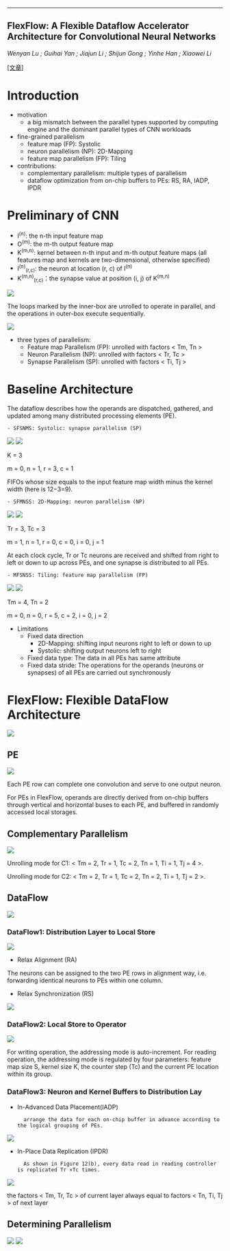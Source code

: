 -----
FlexFlow: A Flexible Dataflow Accelerator Architecture for Convolutional Neural Networks
-----
*Wenyan Lu ; Guihai Yan ; Jiajun Li ; Shijun Gong ; Yinhe Han ; Xiaowei Li*

[[文章]](https://ieeexplore.ieee.org/abstract/document/7920855/)
# Introduction
- motivation
    - a big mismatch between the parallel types supported by computing engine and the dominant parallel types of CNN workloads
- fine-grained parallelism
  - feature map (FP): Systolic
  - neuron parallelism (NP): 2D-Mapping
  - feature map parallelism (FP): Tiling
- contributions:
  - complementary parallelism: multiple types of parallelism
  - dataflow optimization from on-chip buffers to PEs: RS, RA, IADP, IPDR
  
# Preliminary of CNN
- I<sup>(n)</sup>: the n-th input feature map
- O<sup>(m)</sup>: the m-th output feature map
- K<sup>(m,n)</sup>: kernel between n-th input and m-th output feature maps (all features map and kernels are two-dimensional, otherwise specified)
- I<sup>(n)</sup><sub>(r,c)</sub>: the neuron at location (r, c) of I<sup>(n)</sup>
- K<sup>(m,n)</sup><sub>(r,c)</sub>：the synapse value at position (i, j) of K<sup>(m,n)</sup>

![](https://github.com/PGTKi/ReferencePapersCollecting/blob/master/StudyNotes/xs/pictures/FlexFlow%20CONV%20Operation.PNG)

The loops marked by the inner-box are unrolled to operate in parallel, and the operations in outer-box execute sequentially.

![](https://github.com/PGTKi/ReferencePapersCollecting/blob/master/StudyNotes/xs/pictures/FlexFlow%20Unrolling.PNG)

- three types of parallelism: 
    - Feature map Parallelism (FP): unrolled with factors < Tm, Tn >
    - Neuron Parallelism (NP): unrolled with factors < Tr, Tc >
    - Synapse Parallelism (SP): unrolled with factors < Ti, Tj >
    
# Baseline Architecture

The dataflow describes how the operands are dispatched, gathered, and updated among many distributed processing elements (PE).
    
    - SFSNMS: Systolic: synapse parallelism (SP)
    
![](https://github.com/PGTKi/ReferencePapersCollecting/blob/master/StudyNotes/xs/pictures/FlexFlow%20unrolling%20SFSNMS.PNG)
![](https://github.com/PGTKi/ReferencePapersCollecting/blob/master/StudyNotes/xs/pictures/FlexFlow%20snapshot%20SFSNMS.PNG)

K = 3

m = 0, n = 1, r = 3, c = 1

FIFOs whose size equals to the input feature map width minus the kernel width (here is 12−3=9). 
 
    - SFMNSS: 2D-Mapping: neuron parallelism (NP)
    
![](https://github.com/PGTKi/ReferencePapersCollecting/blob/master/StudyNotes/xs/pictures/FlexFlow%20unrolling%20SFMNSS.PNG)
![](https://github.com/PGTKi/ReferencePapersCollecting/blob/master/StudyNotes/xs/pictures/FlexFlow%20snapshot%20SFMNSS.PNG)

Tr = 3, Tc = 3

m = 1, n = 1, r = 0, c = 0, i = 0, j = 1

At each clock cycle, Tr or Tc neurons are received and shifted from right to left or down to up across PEs, and one synapse is distributed to all PEs.

    - MFSNSS: Tiling: feature map parallelism (FP)

![](https://github.com/PGTKi/ReferencePapersCollecting/blob/master/StudyNotes/xs/pictures/FlexFlow%20unrolling%20MFSNSS.PNG)
![](https://github.com/PGTKi/ReferencePapersCollecting/blob/master/StudyNotes/xs/pictures/FlexFlow%20snapshot%20MFSNSS.PNG)

Tm = 4, Tn = 2

m = 0, n = 0, r = 5, c = 2, i = 0, j = 2

- Limitations
    - Fixed data direction
        - 2D-Mapping: shifting input neurons right to left or down to up 
        - Systolic: shifting output neurons left to right
    - Fixed data type: The data in all PEs has same attribute
    - Fixed data stride: The operations for the operands (neurons or synapses) of all PEs are carried out synchronously
# FlexFlow: Flexible DataFlow Architecture
![](https://github.com/PGTKi/ReferencePapersCollecting/blob/master/StudyNotes/xs/pictures/FlexFlow%20Architecture.PNG)
## PE 
![](https://github.com/PGTKi/ReferencePapersCollecting/blob/master/StudyNotes/xs/pictures/FlexFlow%20PE.PNG)

Each PE row can complete one convolution and serve to one output neuron. 

For PEs in FlexFlow, operands are directly derived from on-chip buffers through vertical and horizontal buses to each PE, and
buffered in randomly accessed local storages.

## Complementary Parallelism
![](https://github.com/PGTKi/ReferencePapersCollecting/blob/master/StudyNotes/xs/pictures/FlexFlow%20data%20mapping.PNG)

Unrolling mode for C1: < Tm = 2, Tr = 1, Tc = 2, Tn = 1, Ti = 1, Tj = 4 >.

Unrolling mode for C2: < Tm = 2, Tr = 1, Tc = 2, Tn = 2, Ti = 1, Tj = 2 >.

## DataFlow
![](https://github.com/PGTKi/ReferencePapersCollecting/blob/master/StudyNotes/xs/pictures/FlexFlow%20Dataflow.PNG)
### DataFlow1: Distribution Layer to Local Store
![](https://github.com/PGTKi/ReferencePapersCollecting/blob/master/StudyNotes/xs/pictures/A76FB57A-1405-49A7-8CD8-5FB8CFE649DF.jpeg)
- Relax Alignment (RA)

The neurons can be assigned to the two PE rows in alignment way, i.e. forwarding identical neurons to PEs within one column.

- Relax Synchronization (RS)

![](https://github.com/PGTKi/ReferencePapersCollecting/blob/master/StudyNotes/xs/pictures/FlexFlow%20RS.PNG)

### DataFlow2: Local Store to Operator
![](https://github.com/PGTKi/ReferencePapersCollecting/blob/master/StudyNotes/xs/pictures/FlexFlow%20FSM.PNG)

For writing operation, the addressing mode is auto-increment. For reading operation, the addressing mode is regulated by four parameters: feature map size S, kernel size K, the counter step (Tc) and the current PE location within its group. 

### DataFlow3: Neuron and Kernel Buffers to Distribution Lay
- In-Advanced Data Placement(IADP)

        arrange the data for each on-chip buffer in advance according to the logical grouping of PEs. 
      
![](https://github.com/PGTKi/ReferencePapersCollecting/blob/master/StudyNotes/xs/pictures/FlexFlow%20Kernel%20Buffer%20Data%20Placement%20and%20Data%20Transmission%20Pattern.PNG)

- In-Place Data Replication (IPDR)
        
        As shown in Figure 12(b), every data read in reading controller is replicated Tr ×Tc times.

![](https://github.com/PGTKi/ReferencePapersCollecting/blob/master/StudyNotes/xs/pictures/FlexFlow%20Neuron%20Buffer%20Data%20Placement%20and%20Data%20Transmission%20Pattern.PNG)

the factors < Tm, Tr, Tc > of current layer always equal to factors < Tn, Ti, Tj > of next layer

## Determining Parallelism
![](https://github.com/PGTKi/ReferencePapersCollecting/blob/master/StudyNotes/xs/pictures/FlexFlow%20Parallelism%20constraints.PNG)
![](https://github.com/PGTKi/ReferencePapersCollecting/blob/master/StudyNotes/xs/pictures/FlexFlow%20PE%20Utilizations.PNG)

    
    
